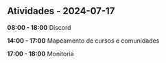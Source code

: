 ## Atividades - 2024-07-17

**08:00 - 18:00**
Discord

**14:00 - 17:00**
Mapeamento de cursos e comunidades

**17:00 - 18:00**
Monitoria